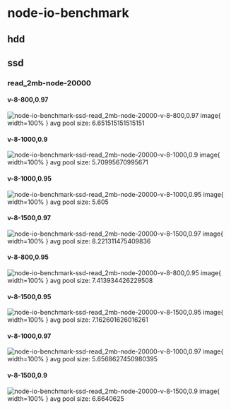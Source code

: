 # node-io-benchmark
## hdd
## ssd
### read_2mb-node-20000
#### v-8-800,0.97
![node-io-benchmark-ssd-read_2mb-node-20000-v-8-800,0.97 image](figures/node-io-benchmark-ssd-read_2mb-node-20000-v-8-800,0.97.png){ width=100% }
avg pool size: 6.651515151515151

#### v-8-1000,0.9
![node-io-benchmark-ssd-read_2mb-node-20000-v-8-1000,0.9 image](figures/node-io-benchmark-ssd-read_2mb-node-20000-v-8-1000,0.9.png){ width=100% }
avg pool size: 5.70995670995671

#### v-8-1000,0.95
![node-io-benchmark-ssd-read_2mb-node-20000-v-8-1000,0.95 image](figures/node-io-benchmark-ssd-read_2mb-node-20000-v-8-1000,0.95.png){ width=100% }
avg pool size: 5.605

#### v-8-1500,0.97
![node-io-benchmark-ssd-read_2mb-node-20000-v-8-1500,0.97 image](figures/node-io-benchmark-ssd-read_2mb-node-20000-v-8-1500,0.97.png){ width=100% }
avg pool size: 8.221311475409836

#### v-8-800,0.95
![node-io-benchmark-ssd-read_2mb-node-20000-v-8-800,0.95 image](figures/node-io-benchmark-ssd-read_2mb-node-20000-v-8-800,0.95.png){ width=100% }
avg pool size: 7.413934426229508

#### v-8-1500,0.95
![node-io-benchmark-ssd-read_2mb-node-20000-v-8-1500,0.95 image](figures/node-io-benchmark-ssd-read_2mb-node-20000-v-8-1500,0.95.png){ width=100% }
avg pool size: 7.162601626016261

#### v-8-1000,0.97
![node-io-benchmark-ssd-read_2mb-node-20000-v-8-1000,0.97 image](figures/node-io-benchmark-ssd-read_2mb-node-20000-v-8-1000,0.97.png){ width=100% }
avg pool size: 5.6568627450980395

#### v-8-1500,0.9
![node-io-benchmark-ssd-read_2mb-node-20000-v-8-1500,0.9 image](figures/node-io-benchmark-ssd-read_2mb-node-20000-v-8-1500,0.9.png){ width=100% }
avg pool size: 6.6640625

